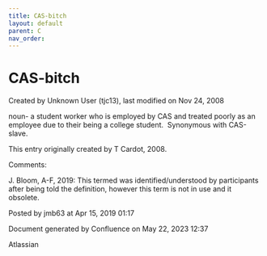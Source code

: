 ```yaml
---
title: CAS-bitch
layout: default
parent: C
nav_order:
---
```


# CAS-bitch

Created by  Unknown User (tjc13), last modified on Nov 24, 2008

noun- a student worker who is employed by CAS and treated poorly as an employee due to their being a college student.  Synonymous with CAS-slave.

This entry originally created by T Cardot, 2008.

Comments:

J. Bloom, A-F, 2019: This termed was identified/understood by participants after being told the definition, however this term is not in use and it obsolete. 

Posted by jmb63 at Apr 15, 2019 01:17

Document generated by Confluence on May 22, 2023 12:37

Atlassian

